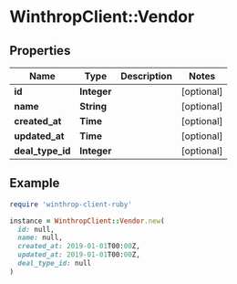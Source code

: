 # WinthropClient::Vendor

## Properties

| Name | Type | Description | Notes |
| ---- | ---- | ----------- | ----- |
| **id** | **Integer** |  | [optional] |
| **name** | **String** |  | [optional] |
| **created_at** | **Time** |  | [optional] |
| **updated_at** | **Time** |  | [optional] |
| **deal_type_id** | **Integer** |  | [optional] |

## Example

```ruby
require 'winthrop-client-ruby'

instance = WinthropClient::Vendor.new(
  id: null,
  name: null,
  created_at: 2019-01-01T00:00Z,
  updated_at: 2019-01-01T00:00Z,
  deal_type_id: null
)
```

